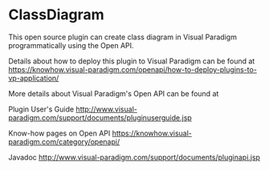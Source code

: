 # ClassDiagram
This open source plugin can create class diagram in Visual Paradigm programmatically using the Open API. 

Details about how to deploy this plugin to Visual Paradigm can be found at https://knowhow.visual-paradigm.com/openapi/how-to-deploy-plugins-to-vp-application/

More details about Visual Paradigm's Open API can be found at 

Plugin User's Guide
http://www.visual-paradigm.com/support/documents/pluginuserguide.jsp

Know-how pages on Open API
https://knowhow.visual-paradigm.com/category/openapi/

Javadoc
http://www.visual-paradigm.com/support/documents/pluginapi.jsp
